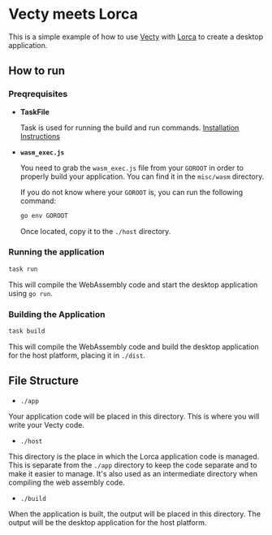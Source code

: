 # Vecty meets Lorca

This is a simple example of how to use [Vecty](https://github.com/gopherjs/vecty) with [Lorca](https://github.com/zserge/lorca) to create a desktop application.

## How to run

### Preqrequisites

- **TaskFile**

  Task is used for running the build and run commands.
  [Installation Instructions](https://taskfile.dev/installation/)

- **`wasm_exec.js`**

  You need to grab the `wasm_exec.js` file from your `GOROOT` in order to properly build your application. You can find it in the `misc/wasm` directory.

  If you do not know where your `GOROOT` is, you can run the following command:

  ```bash
  go env GOROOT
  ```
  
  Once located, copy it to the `./host` directory.

### Running the application

```bash
task run
```

This will compile the WebAssembly code and start the desktop application using `go run`.

### Building the Application

```bash
task build
```

This will compile the WebAssembly code and build the desktop application for the host platform, placing it in `./dist`.

## File Structure

- `./app`

Your application code will be placed in this directory. This is where you will write your Vecty code.

- `./host`

This directory is the place in which the Lorca application code is managed. This is separate from the `./app` directory to keep the code separate and to make it easier to manage. It's also used as an intermediate directory when compiling the web assembly code.

- `./build`

When the application is built, the output will be placed in this directory. The output will be the desktop application for the host platform.

